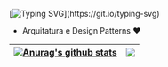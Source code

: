 <!--   my-ticker -->    
[![Typing SVG](https://readme-typing-svg.herokuapp.com?color=%2336BCF7&center=true&vCenter=true&width=600&lines=Hi+there+👋,+I+am+Diogo;+Welcome+to+My+Profile!;I+am+Software+Developer+🚀!)](https://git.io/typing-svg)

- Arquitatura e Design Patterns ♥️

| <a href="https://github.com/diogomsz/github-readme-stats"><img align="center" src="https://github-readme-stats.vercel.app/api?username=diogomsz&show_icons=true&include_all_commits=true&theme=buefy&hide_border=true" alt="Anurag's github stats" /></a> | <a href="https://github.com/diogomsz/github-readme-stats"><img align="center" src="https://github-readme-stats.vercel.app/api/top-langs/?username=diogomsz&layout=compact&theme=buefy&hide_border=true" /></a> |
| ------------- | ------------- |

